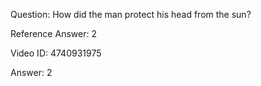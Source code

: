 Question: How did the man protect his head from the sun?

Reference Answer: 2

Video ID: 4740931975

Answer: 2

